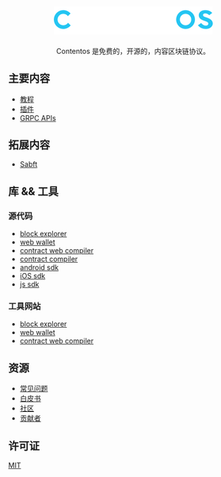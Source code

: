 <h2 align="center">
    <a href="https://contentos.io">
    <img alt="contentos" src="../_media/bigname.png">
    </a>
</h2>

<p align="center">
    Contentos 是免费的，开源的，内容区块链协议。
</p>


## 主要内容

- [教程](/zh-cn/tutorial/)
- [插件](/zh-cn/plugins/)
- [GRPC APIs](/zh-cn/apis.md)

## 拓展内容

- [Sabft](/zh-cn/sabft.md)

## 库 && 工具

### 源代码

- [block explorer](https://github.com/coschain/block-explorer)
- [web wallet](https://github.com/coschain/cos-web-toolkit)
- [contract web compiler](https://github.com/coschain/WebAssemblyStudio)
- [contract compiler](https://github.com/coschain/wasm-compiler)
- [android sdk](https://github.com/coschain/cos-android-sdk)
- [iOS sdk](https://github.com/coschain/cos-ios-sdk)
- [js sdk](https://github.com/coschain/cos-sdk-grpc-js)

### 工具网站

- [block explorer](http://explorer.contentos.io/)
- [web wallet](https://testwallet.contentos.io)
- [contract web compiler](http://studio.contentos.io)

## 资源

- [常见问题](/zh-cn/questions/)
- [白皮书](https://www.contentos.io/subject/home/pdfs/white_paper_zh.pdf)
- [社区](https://forum.contentos.io)
- [贡献者](/zh-cn/contributors)


## 许可证

[MIT](LICENSE)